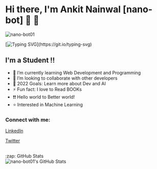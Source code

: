 # Hi there, I'm Ankit Nainwal  [nano-bot] 👋 👋

<p align="left"> <img src="https://komarev.com/ghpvc/?username=
nano-bot01&label=Profile%20views&color=0e75b6&style=flat" 
alt="nano-bot01" /> </p>

[![Typing SVG](https://readme-typing-svg.herokuapp.com?font=JetBrains+Mono&color=%23FF3F36&lines=Welcome+to+my+open+scource+world!;I+do+what+is+mine+to+do!;Let's+learn+together!;Let’s+make+this+world+Better!)](https://git.io/typing-svg)

## I'm a Student !!

- 🌱 I’m currently learning Web Development and Programming
- 👯 I’m looking to collaborate with other developers
- 🥅 2022 Goals: Learn more about Dev and AI
- ⚡ Fun fact: I love to Read BOOKs
- :exclamation::exclamation:  Hello world to Better world!
- :star: Interested in Machine Learning

### Connect with me:

[LinkedIn](https://www.linkedin.com/in/ankit-nainwal-dit/)

[Twitter]( https://twitter.com/Anku___)

<br />

  <summary>:zap: GitHub Stats</summary>

  <img align="left" alt="nano-bot01's GitHub Stats" src="https://github-readme-stats.vercel.app/api?username=nano-bot01&show_icons=true&hide_border=false&title_color=ff652f&icon_color=FFE400&bg_color=09131B&text_color=ffffff&border_color=0c1a25" />

